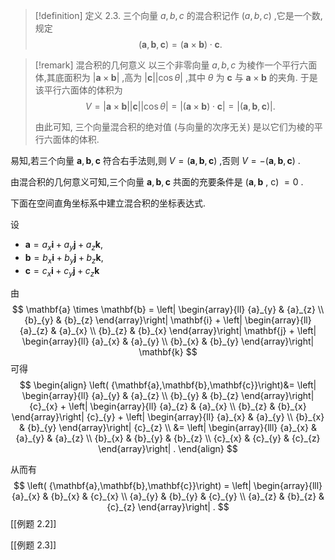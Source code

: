 > [!definition] 定义 2.3. 
> 三个向量 $a, b, c$ 的混合积记作 $\left( {a, b, c}\right)$ ,它是一个数,规定
> $$
> \left( {\mathbf{a},\mathbf{b},\mathbf{c}}\right) = \left( {\mathbf{a} \times \mathbf{b}}\right) \cdot \mathbf{c}.
> $$

> [!remark] 混合积的几何意义
> 以三个非零向量 $a, b, c$ 为棱作一个平行六面体,其底面积为 $\left| {\mathbf{a} \times \mathbf{b}}\right|$ ,高为 $\left| \mathbf{c}\right| \left| {\cos \theta }\right|$ ,其中 $\theta$ 为 $\mathbf{c}$ 与 $\mathbf{a} \times \mathbf{b}$ 的夹角. 于是该平行六面体的体积为
> $$
> V = \left| {\mathbf{a} \times \mathbf{b}}\right| \left| \mathbf{c}\right| \left| {\cos \theta }\right| = \left| {\left( {\mathbf{a} \times \mathbf{b}}\right) \cdot \mathbf{c}}\right| = \left| \left( {\mathbf{a},\mathbf{b},\mathbf{c}}\right) \right| .
> $$
> 
> 由此可知, 三个向量混合积的绝对值 (与向量的次序无关) 是以它们为棱的平行六面体的体积.

易知,若三个向量 $\mathbf{a},\mathbf{b},\mathbf{c}$ 符合右手法则,则 $V = \left( {\mathbf{a},\mathbf{b},\mathbf{c}}\right)$ ,否则 $V = - \left( {\mathbf{a},\mathbf{b},\mathbf{c}}\right)$ .

由混合积的几何意义可知,三个向量 $\mathbf{a},\mathbf{b},\mathbf{c}$ 共面的充要条件是 $(\mathbf{a},\mathbf{b}$ , c) $= 0$ .

下面在空间直角坐标系中建立混合积的坐标表达式.

设 
- $\mathbf{a} = {a}_{x}\mathbf{i} + {a}_{y}\mathbf{j} + {a}_{z}\mathbf{k}$,
- $\mathbf{b} = {b}_{x}\mathbf{i} + {b}_{y}\mathbf{j} + {b}_{z}\mathbf{k}$,
- $\mathbf{c} = {c}_{x}\mathbf{i} + {c}_{y}\mathbf{j} + {c}_{z}\mathbf{k}$

由
$$
\mathbf{a} \times \mathbf{b} 
= \left| \begin{array}{ll} {a}_{y} & {a}_{z} \\ {b}_{y} & {b}_{z} \end{array}\right| \mathbf{i} + \left| \begin{array}{ll} {a}_{z} & {a}_{x} \\ {b}_{z} & {b}_{x} \end{array}\right| \mathbf{j} + \left| \begin{array}{ll} {a}_{x} & {a}_{y} \\ {b}_{x} & {b}_{y} \end{array}\right| \mathbf{k}
$$
可得
$$
\begin{align}
\left( {\mathbf{a},\mathbf{b},\mathbf{c}}\right)&= \left| \begin{array}{ll} {a}_{y} & {a}_{z} \\ {b}_{y} & {b}_{z} \end{array}\right| {c}_{x} + \left| \begin{array}{ll} {a}_{z} & {a}_{x} \\ {b}_{z} & {b}_{x} \end{array}\right| {c}_{y} + \left| \begin{array}{ll} {a}_{x} & {a}_{y} \\ {b}_{x} & {b}_{y} \end{array}\right| {c}_{z} \\
&= \left| \begin{array}{lll} {a}_{x} & {a}_{y} & {a}_{z} \\ {b}_{x} & {b}_{y} & {b}_{z} \\ {c}_{x} & {c}_{y} & {c}_{z} \end{array}\right| .
\end{align}
$$

从而有
$$
\left( {\mathbf{a},\mathbf{b},\mathbf{c}}\right) = \left| \begin{array}{lll} {a}_{x} & {b}_{x} & {c}_{x} \\ {a}_{y} & {b}_{y} & {c}_{y} \\ {a}_{z} & {b}_{z} & {c}_{z} \end{array}\right| .
$$
[[例题 2.2]]

[[例题 2.3]]
